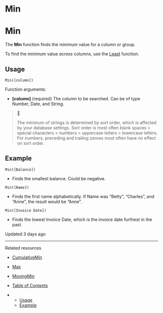# Min

# Min

The **Min** function finds the minimum value for a column or group.

To find the minimum value *across* columns, use the [Least](/docs/least) function.

## Usage

`Min([column])`

Function arguments:

* **[column]** (required) The column to be searched. Can be of type Number, Date, and String.

> 📘
>
> The minimum of strings is determined by sort order, which is affected by your database settings. Sort order is most often blank spaces > special characters > numbers > uppercase letters > lowercase letters.  
> For numbers, preceding and trailing zeroes most often have no effect on sort order.

## Example

```
Min([Balance])
```

* Finds the smallest balance. Could be negative.

```
Min([Name])
```

* Finds the first name alphabetically. If Name was “Betty”, “Charles”, and “Anne”, the result would be ”Anne”.

```
Min([Invoice Date])
```

* Finds the lowest Invoice Date, which is the invoice date furthest in the past.

Updated 3 days ago

---

Related resources

* [CumulativeMin](/docs/cumulativemin)
* [Max](/docs/max)
* [MovingMin](/docs/movingmin)

* [Table of Contents](#)
* + [Usage](#usage)
  + [Example](#example)